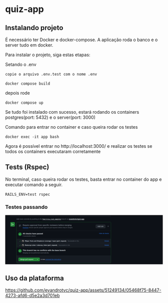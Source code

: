 # quiz-app


## Instalando projeto

É necessário ter Docker e docker-compose. A aplicação roda o banco e o server tudo em docker.

Para instalar o projeto, siga estas etapas:

Setando o .env
```
copie o arquivo .env.test com o nome .env
```

```
docker compose build
```

depois rode
```
docker compose up
```

Se tudo foi instalado com sucesso, estará rodando os containers postgres(port: 5432) e o server(port: 3000)

Comando para entrar no container e caso queira rodar os testes
```
docker exec -it app bash
```

Agora é possível entrar no http://localhost:3000/ e realizar os testes se todos os containers executaram corretamente


## Tests (Rspec)

No terminal, caso queira rodar os testes, basta entrar no container do app e executar comando a seguir.
```
RAILS_ENV=test rspec
```

### Testes passando
![alt text](image.png)


## Uso da plataforma
https://github.com/evandrotvc/quiz-app/assets/51249134/05468f75-8447-4273-afd6-d5e2a3d701eb



